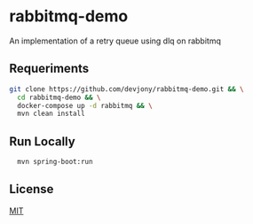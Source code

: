 # rabbitmq-demo
An implementation of a retry queue using dlq on rabbitmq

## Requeriments
```bash
git clone https://github.com/devjony/rabbitmq-demo.git && \
  cd rabbitmq-demo && \
  docker-compose up -d rabbitmq && \
  mvn clean install
```

## Run Locally
```bash
  mvn spring-boot:run
```

## License
[MIT](https://choosealicense.com/licenses/mit/)